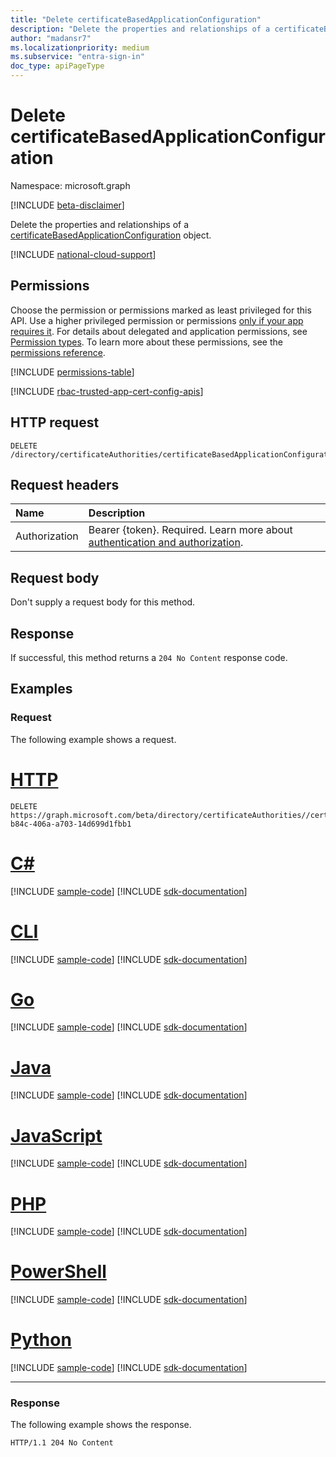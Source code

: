 ```yaml
---
title: "Delete certificateBasedApplicationConfiguration"
description: "Delete the properties and relationships of a certificateBasedApplicationConfiguration object."
author: "madansr7"
ms.localizationpriority: medium
ms.subservice: "entra-sign-in"
doc_type: apiPageType
---
```


# Delete certificateBasedApplicationConfiguration
Namespace: microsoft.graph

[!INCLUDE [beta-disclaimer](../../includes/beta-disclaimer.md)]

Delete the properties and relationships of a [certificateBasedApplicationConfiguration](../resources/certificatebasedapplicationconfiguration.md) object.

[!INCLUDE [national-cloud-support](../../includes/all-clouds.md)]

## Permissions
Choose the permission or permissions marked as least privileged for this API. Use a higher privileged permission or permissions [only if your app requires it](/graph/permissions-overview#best-practices-for-using-microsoft-graph-permissions). For details about delegated and application permissions, see [Permission types](/graph/permissions-overview#permission-types). To learn more about these permissions, see the [permissions reference](/graph/permissions-reference).

<!-- { "blockType": "permissions", "name": "certificatebasedapplicationconfiguration_delete" } -->
[!INCLUDE [permissions-table](../includes/permissions/certificatebasedapplicationconfiguration-delete-permissions.md)]

[!INCLUDE [rbac-trusted-app-cert-config-apis](../includes/rbac-for-apis/rbac-trusted-app-cert-config-apis.md)]

## HTTP request

<!-- {
  "blockType": "ignored"
}
-->
``` http
DELETE /directory/certificateAuthorities/certificateBasedApplicationConfigurations/{certificateBasedApplicationConfigurationId}
```

## Request headers
|Name|Description|
|:---|:---|
|Authorization|Bearer {token}. Required. Learn more about [authentication and authorization](/graph/auth/auth-concepts).|

## Request body

Don't supply a request body for this method.


## Response

If successful, this method returns a `204 No Content` response code.

## Examples

### Request
The following example shows a request.
# [HTTP](#tab/http)
<!-- {
  "blockType": "request",
  "name": "delete_certificatebasedapplicationconfiguration"
}
-->
``` http
DELETE https://graph.microsoft.com/beta/directory/certificateAuthorities//certificateBasedApplicationConfigurations/0a6a9b97-b84c-406a-a703-14d699d1fbb1
```

# [C#](#tab/csharp)
[!INCLUDE [sample-code](../includes/snippets/csharp/delete-certificatebasedapplicationconfiguration-csharp-snippets.md)]
[!INCLUDE [sdk-documentation](../includes/snippets/snippets-sdk-documentation-link.md)]

# [CLI](#tab/cli)
[!INCLUDE [sample-code](../includes/snippets/cli/delete-certificatebasedapplicationconfiguration-cli-snippets.md)]
[!INCLUDE [sdk-documentation](../includes/snippets/snippets-sdk-documentation-link.md)]

# [Go](#tab/go)
[!INCLUDE [sample-code](../includes/snippets/go/delete-certificatebasedapplicationconfiguration-go-snippets.md)]
[!INCLUDE [sdk-documentation](../includes/snippets/snippets-sdk-documentation-link.md)]

# [Java](#tab/java)
[!INCLUDE [sample-code](../includes/snippets/java/delete-certificatebasedapplicationconfiguration-java-snippets.md)]
[!INCLUDE [sdk-documentation](../includes/snippets/snippets-sdk-documentation-link.md)]

# [JavaScript](#tab/javascript)
[!INCLUDE [sample-code](../includes/snippets/javascript/delete-certificatebasedapplicationconfiguration-javascript-snippets.md)]
[!INCLUDE [sdk-documentation](../includes/snippets/snippets-sdk-documentation-link.md)]

# [PHP](#tab/php)
[!INCLUDE [sample-code](../includes/snippets/php/delete-certificatebasedapplicationconfiguration-php-snippets.md)]
[!INCLUDE [sdk-documentation](../includes/snippets/snippets-sdk-documentation-link.md)]

# [PowerShell](#tab/powershell)
[!INCLUDE [sample-code](../includes/snippets/powershell/delete-certificatebasedapplicationconfiguration-powershell-snippets.md)]
[!INCLUDE [sdk-documentation](../includes/snippets/snippets-sdk-documentation-link.md)]

# [Python](#tab/python)
[!INCLUDE [sample-code](../includes/snippets/python/delete-certificatebasedapplicationconfiguration-python-snippets.md)]
[!INCLUDE [sdk-documentation](../includes/snippets/snippets-sdk-documentation-link.md)]

---

### Response
The following example shows the response.
<!-- {
  "blockType": "response",
  "truncated": true
}
-->

``` http
HTTP/1.1 204 No Content
```
